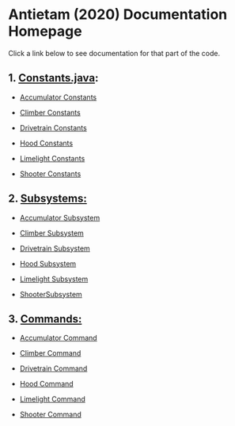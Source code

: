 # Antietam (2020) Documentation Homepage
Click a link below to see documentation for that part of the code.
## 1. <a href="https://github.com/team6036/antietam/tree/master/src/main/java/frc/robot/Constants.java">Constants.java</a>:

 * <a href="https://github.com/team6036/antietam/tree/master/blob/master/docs/commands/Docs_AccumulatorCommand.md">Accumulator Constants</a>

 * <a href="https://github.com/team6036/antietam/tree/master/docs/constants/Docs_ClimberConstants.md">Climber Constants</a>

 * <a href="https://github.com/team6036/antietam/tree/master/docs/constants/Docs_DrivetrainConstants.md">Drivetrain Constants</a>

 * <a href="https://github.com/team6036/antietam/tree/master/docs/constants/Docs_HoodConstants.md">Hood Constants</a>

 * <a href="https://github.com/team6036/antietam/tree/master/docs/constants/Docs_LimelightConstants.md">Limelight Constants</a>

 * <a href="https://github.com/team6036/antietam/tree/master/docs/constants/Docs_ShooterConstants.md">Shooter Constants</a>

## 2. <a href="https://github.com/team6036/antietam/tree/master/docs/subsystems">Subsystems:</a>

 * <a href="https://github.com/team6036/antietam/tree/master/docs/subsystems/Docs_AccumulatorSubsystem.md">Accumulator Subsystem</a>
 
 * <a href="https://github.com/team6036/antietam/tree/master/docs/subsystems/Docs_ClimberSubsystem.md">Climber Subsystem</a>

 * <a href="https://github.com/team6036/antietam/tree/master/docs/subsystems/Docs_DrivetrainSubsystem.md">Drivetrain Subsystem</a>

 * <a href="https://github.com/team6036/antietam/tree/master/docs/subsystems/Docs_HoodSubsystem.md">Hood Subsystem</a>

 * <a href="https://github.com/team6036/antietam/tree/master/docs/subsystems/Docs_LimelightSubsystem.md">Limelight Subsystem</a>

 * <a href="https://github.com/team6036/antietam/tree/master/docs/subsystems/Docs_ShooterSubsystem.md">ShooterSubsystem</a>

## 3. <a href="https://github.com/team6036/antietam/tree/master/src/main/java/frc/robot/commands">Commands:</a>

* <a href="https://github.com/team6036/antietam/tree/master/docs/commands/Docs_AccumulatorCommand.md">Accumulator Command</a>
 
 * <a href="https://github.com/team6036/antietam/tree/master/docs/commands/Docs_ClimberCommand.md">Climber Command</a>

 * <a href="https://github.com/team6036/antietam/tree/master/docs/commands/Docs_DrivetrainCommand.md">Drivetrain Command</a>

 * <a href="https://github.com/team6036/antietam/tree/master/docs/commands/Docs_HoodCommand.md">Hood Command</a>

 * <a href="https://github.com/team6036/antietam/tree/master/docs/commands/Docs_LimelightCommand.md">Limelight Command</a>
 
 * <a href="https://github.com/team6036/antietam/tree/master/docs/commands/Docs_ShooterCommand.md">Shooter Command</a>
